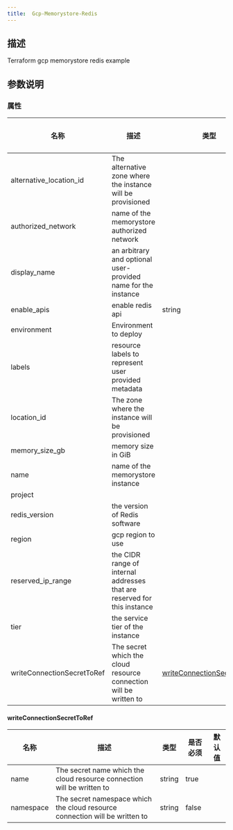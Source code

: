 ```yaml
---
title:  Gcp-Memorystore-Redis
---
```


## 描述

Terraform gcp memorystore redis example

## 参数说明


### 属性

 名称 | 描述 | 类型 | 是否必须 | 默认值 
 ------------ | ------------- | ------------- | ------------- | ------------- 
 alternative_location_id | The alternative zone where the instance will be provisioned |  | false |  
 authorized_network | name of the memorystore authorized network |  | false |  
 display_name | an arbitrary and optional user-provided name for the instance |  | false |  
 enable_apis | enable redis api | string | false |  
 environment | Environment to deploy |  | true |  
 labels | resource labels to represent user provided metadata |  | false |  
 location_id | The zone where the instance will be provisioned |  | false |  
 memory_size_gb | memory size in GiB |  | false |  
 name | name of the memorystore instance |  | true |  
 project |  |  | false |  
 redis_version | the version of Redis software |  | false |  
 region | gcp region to use |  | false |  
 reserved_ip_range | the CIDR range of internal addresses that are reserved for this instance |  | false |  
 tier | the service tier of the instance |  | false |  
 writeConnectionSecretToRef | The secret which the cloud resource connection will be written to | [writeConnectionSecretToRef](#writeConnectionSecretToRef) | false |  


#### writeConnectionSecretToRef

 名称 | 描述 | 类型 | 是否必须 | 默认值 
 ------------ | ------------- | ------------- | ------------- | ------------- 
 name | The secret name which the cloud resource connection will be written to | string | true |  
 namespace | The secret namespace which the cloud resource connection will be written to | string | false |  
